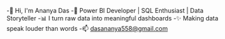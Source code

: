 -👋 Hi, I'm Ananya Das
-🎯 Power BI Developer | SQL Enthusiast | Data Storyteller
-📊 I turn raw data into meaningful dashboards
-✨ Making data speak louder than words
-📫 dasananya558@gmail.com



<!---
Ananya-Das99/Ananya-Das99 is a ✨ special ✨ repository because its `README.md` (this file) appears on your GitHub profile.
You can click the Preview link to take a look at your changes.
--->
